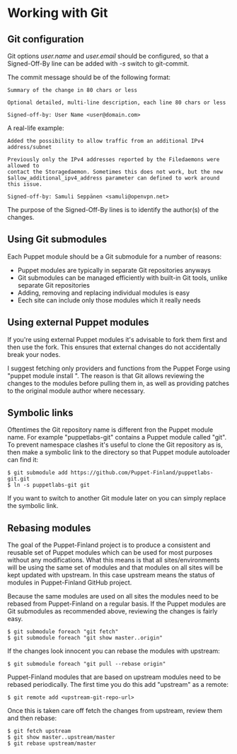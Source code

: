 Working with Git
================

Git configuration
-----------------

Git options *user.name* and *user.email* should be configured, so that a Signed-Off-By line can be added with *-s* switch to git-commit.

The commit message should be of the following format:

    Summary of the change in 80 chars or less

    Optional detailed, multi-line description, each line 80 chars or less  

    Signed-off-by: User Name <user@domain.com>

A real-life example:

    Added the possibility to allow traffic from an additional IPv4 address/subnet

    Previously only the IPv4 addresses reported by the Filedaemons were allowed to
    contact the Storagedaemon. Sometimes this does not work, but the new
    $allow_additional_ipv4_address parameter can defined to work around this issue.

    Signed-off-by: Samuli Seppänen <samuli@openvpn.net>

The purpose of the Signed-Off-By lines is to identify the author(s) of the changes.

Using Git submodules
--------------------

Each Puppet module should be a Git submodule for a number of reasons:

* Puppet modules are typically in separate Git repositories anyways
* Git submodules can be managed efficiently with built-in Git tools, unlike separate Git repositories
* Adding, removing and replacing individual modules is easy
* Eech site can include only those modules which it really needs

Using external Puppet modules
-----------------------------

If you're using external Puppet modules it's advisable to fork them first and 
then use the fork. This ensures that external changes do not accidentally break 
your nodes.

I suggest fetching only providers and functions from the Puppet Forge using 
"puppet module install <modulename>". The reason is that Git allows reviewing 
the changes to the modules before pulling them in, as well as providing patches 
to the original module author where necessary.

Symbolic links
--------------

Oftentimes the Git repository name is different fron the Puppet module name. For 
example "puppetlabs-git" contains a Puppet module called "git". To prevent 
namespace clashes it's useful to clone the Git repository as is, then make a 
symbolic link to the directory so that Puppet module autoloader can find it:

    $ git submodule add https://github.com/Puppet-Finland/puppetlabs-git.git
    $ ln -s puppetlabs-git git

If you want to switch to another Git module later on you can simply replace the 
symbolic link.

Rebasing modules
----------------

The goal of the Puppet-Finland project is to produce a consistent and reusable 
set of Puppet modules which can be used for most purposes without any 
modifications. What this means is that all sites/environments will be using the 
same set of modules and that modules on all sites will be kept updated with 
upstream. In this case upstream means the status of modules in Puppet-Finland 
GitHub project.

Because the same modules are used on all sites the modules need to be rebased 
from Puppet-Finland on a regular basis. If the Puppet modules are Git submodules 
as recommended above, reviewing the changes is fairly easy.

    $ git submodule foreach "git fetch"
    $ git submodule foreach "git show master..origin"

If the changes look innocent you can rebase the modules with upstream:

    $ git submodule foreach "git pull --rebase origin"

Puppet-Finland modules that are based on upstream modules need to be rebased 
periodically. The first time you do this add "upstream" as a remote:

    $ git remote add <upstream-git-repo-url>

Once this is taken care off fetch the changes from upstream, review them and 
then rebase:

    $ git fetch upstream
    $ git show master..upstream/master
    $ git rebase upstream/master
